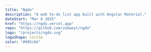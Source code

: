 ```yaml
---
title: "Ngdo"
description: "A web to-do list app built with Angular Material."
dateStart: "Mar 8 2025"
href: "https://ngdo.vercel.app"
repo: "https://github.com/zobweyt/ngdo"
logo: "/projects/ngdo.svg"
logoShape: circle
color: "#005cbb"
---
```

